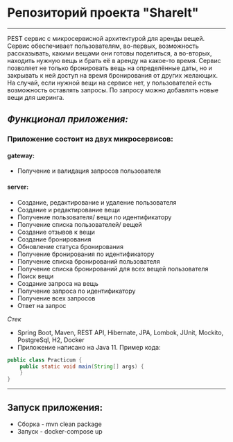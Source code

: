 # Репозиторий проекта "ShareIt"

---
PEST сервис с микросервисной архитектурой для аренды вещей. Сервис обеспечивает пользователям,
во-первых, возможность рассказывать, какими вещами они готовы поделиться,
а во-вторых, находить нужную вещь и брать её в аренду на какое-то время.
Сервис позволяет не только бронировать вещь на определённые даты,
но и закрывать к ней доступ на время бронирования от других желающих.
На случай, если нужной вещи на сервисе нет,
у пользователей есть возможность оставлять запросы.
По запросу можно добавлять новые вещи для шеринга.

## *Функционал приложения:*

### Приложение состоит из двух микросервисов:

#### gateway:
* Получение и валидация запросов пользователя

#### server:
* Создание, редактирование и удаление пользователя
* Создание и редактирование вещи
* Получение пользователя/ вещи по идентификатору
* Получение списка пользователей/ вещей
* Создание отзывов к вещи
* Создание бронирования
* Обновление статуса бронирования
* Получение бронирования по идентификатору
* Получение списка бронирований пользователя
* Получение списка бронирований для всех вещей пользователя
* Поиск вещи
* Создание запроса на вещь
* Получение запроса по идентификатору
* Получение всех запросов
* Ответ на запрос


*Стек*
* Spring Boot, Maven, REST API, Hibernate, JPA, Lombok, JUnit, Mockito, PostgreSql, H2, Docker
* Приложение написано на Java 11. Пример кода:
```java
public class Practicum {
    public static void main(String[] args) {
    }
}
```
---

## Запуск приложения:
* Сборка - mvn clean package
* Запуск - docker-compose up

